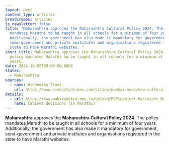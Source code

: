```yaml
---
layout: post
content_type: articles
breadcrumbs: articles
is_newsletter: false
title: "Maharashtra approves the Maharashtra Cultural Policy 2024. The policy
  mandates Marathi to be taught in all schools for a minimum of four years.
  Additionally, the government has also made it mandatory for government,
  semi-government and private institutes and organisations registered in the
  state to have Marathi websites. "
short_title: Maharashtra approves the Maharashtra Cultural Policy 2024. The
  policy mandates Marathi to be taught in all schools for a minimum of four
  years.
date: 2024-10-02T00:00:00.000Z
states:
  - Maharashtra
sources:
  - name: Hindustan Times
    url: https://www.hindustantimes.com/cities/mumbai-news/new-cultural-policy-makes-marathi-mandatory-for-4-years-in-all-schools-101727119258529.html
details:
  - url: https://www.maharashtra.gov.in/Upload/PDF/Cabinet-Decisions_Meeting-No-82.pdf
    name: Cabinet decisions (in Marathi)
---
```

**Maharashtra** approves the **Maharashtra Cultural Policy 2024**. The policy mandates Marathi to be taught in all schools for a minimum of four years. Additionally, the government has also made it mandatory for government, semi-government and private institutes and organisations registered in the state to have Marathi websites.
